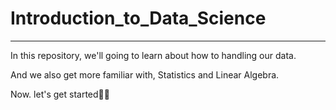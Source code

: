 # Introduction_to_Data_Science
--------------------------------
In this repository, we'll going to learn about how to handling our data. 

And we also get more familiar with, Statistics and  Linear Algebra.

Now. let's get started🐱‍🏍
